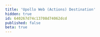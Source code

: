 ```yaml
---
title: 'Upollo Web (Actions) Destination'
hidden: true
id: 640267d74c13708d74062dcd
published: false
beta: true
---
```

